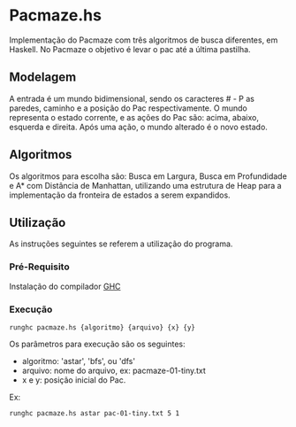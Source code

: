 # Pacmaze.hs

Implementação do Pacmaze com três algoritmos de busca diferentes, em Haskell. No Pacmaze o objetivo é levar o pac até a última pastilha.

## Modelagem

A entrada é um mundo bidimensional, sendo os caracteres # - P as paredes, caminho e a posição do Pac respectivamente. O mundo representa o estado corrente, e as ações do Pac são: acima, abaixo, esquerda e direita. Após uma ação, o mundo alterado é o novo estado.

## Algoritmos

Os algoritmos para escolha são: Busca em Largura, Busca em Profundidade e A* com Distância de Manhattan, utilizando uma estrutura de Heap para a implementação da fronteira de estados a serem expandidos.

## Utilização

As instruções seguintes se referem a utilização do programa.

### Pré-Requisito

Instalação do compilador [GHC](https://www.haskell.org/ghc/download_ghc_7_6_1)

### Execução

```
runghc pacmaze.hs {algoritmo} {arquivo} {x} {y}  
```

Os parâmetros para execução são os seguintes:
* algoritmo: 'astar', 'bfs', ou 'dfs'
* arquivo: nome do arquivo, ex: pacmaze-01-tiny.txt
* x e y: posição inicial do Pac.

Ex:

```
runghc pacmaze.hs astar pac-01-tiny.txt 5 1  
```

